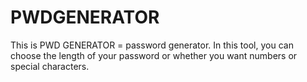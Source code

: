# PWDGENERATOR
This is PWD GENERATOR = password generator. In this tool, you can choose the length of your password or whether you want numbers or special characters.
